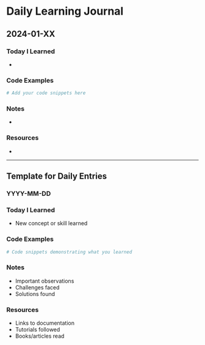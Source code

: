 # Daily Learning Journal

## 2024-01-XX

### Today I Learned
- 

### Code Examples
```python
# Add your code snippets here
```

### Notes
- 

### Resources
- 

---

## Template for Daily Entries

### YYYY-MM-DD

### Today I Learned
- New concept or skill learned

### Code Examples
```python
# Code snippets demonstrating what you learned
```

### Notes
- Important observations
- Challenges faced
- Solutions found

### Resources
- Links to documentation
- Tutorials followed
- Books/articles read